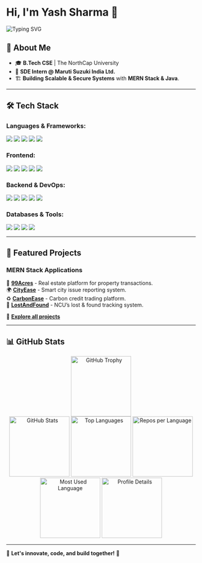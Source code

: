 # Hi, I'm Yash Sharma 👋  

![Typing SVG](https://readme-typing-svg.herokuapp.com?font=Fira+Code&pause=1000&color=F7B42C&width=600&lines=Full+Stack+Developer;Building+Scalable+Tech;Tech+Enthusiast+%7C+Problem+Solver)  

## 🚀 About Me  

- 🎓 **B.Tech CSE** | The NorthCap University
- 💼 **SDE Intern @ Maruti Suzuki India Ltd.**  
- 🏗 **Building Scalable & Secure Systems** with **MERN Stack & Java**.

---  

## 🛠 Tech Stack  

### **Languages & Frameworks:**  
<p align="left">
  <img src="https://img.shields.io/badge/C-%2300599C.svg?style=for-the-badge&logo=c&logoColor=white" />
  <img src="https://img.shields.io/badge/C%23-%23239120.svg?style=for-the-badge&logo=c-sharp&logoColor=white" />
  <img src="https://img.shields.io/badge/Java-%23ED8B00.svg?style=for-the-badge&logo=java&logoColor=white" />
  <img src="https://img.shields.io/badge/Python-%2314354C.svg?style=for-the-badge&logo=python&logoColor=white" />
  <img src="https://img.shields.io/badge/TypeScript-%23007ACC.svg?style=for-the-badge&logo=typescript&logoColor=white" />
</p>

### **Frontend:**  
<p align="left">
  <img src="https://img.shields.io/badge/HTML5-%23E34F26.svg?style=for-the-badge&logo=html5&logoColor=white" />
  <img src="https://img.shields.io/badge/CSS3-%231572B6.svg?style=for-the-badge&logo=css3&logoColor=white" />
  <img src="https://img.shields.io/badge/JavaScript-%23F7DF1E.svg?style=for-the-badge&logo=javascript&logoColor=black" />
  <img src="https://img.shields.io/badge/React-%2361DAFB.svg?style=for-the-badge&logo=react&logoColor=black" />
  <img src="https://img.shields.io/badge/React%20Native-%2361DAFB.svg?style=for-the-badge&logo=react&logoColor=black" />
</p>

### **Backend & DevOps:**  
<p align="left">
  <img src="https://img.shields.io/badge/Node.js-%23339933.svg?style=for-the-badge&logo=node.js&logoColor=white" />
  <img src="https://img.shields.io/badge/Express.js-%23000000.svg?style=for-the-badge&logo=express&logoColor=white" />
  <img src="https://img.shields.io/badge/Spring%20Boot-%236DB33F.svg?style=for-the-badge&logo=spring-boot&logoColor=white" />
  <img src="https://img.shields.io/badge/Microservices-%23FF7F50.svg?style=for-the-badge" />
  <img src="https://img.shields.io/badge/Docker-%230db7ed.svg?style=for-the-badge&logo=docker&logoColor=white" />
</p>

### **Databases & Tools:**  
<p align="left">
  <img src="https://img.shields.io/badge/MongoDB-%2347A248.svg?style=for-the-badge&logo=mongodb&logoColor=white" />
  <img src="https://img.shields.io/badge/MySQL-%234479A1.svg?style=for-the-badge&logo=mysql&logoColor=white" />
  <img src="https://img.shields.io/badge/PL%2FSQL-%234A8F4D.svg?style=for-the-badge&logo=oracle&logoColor=white" />
  <img src="https://img.shields.io/badge/ELK%20Stack-%23000000.svg?style=for-the-badge&logo=elastic-stack&logoColor=white" />
</p>

---  

## 🔗 Featured Projects  

### **MERN Stack Applications**  
🚀 [**99Acres**](https://github.com/YashSharma10/99Acres) - Real estate platform for property transactions.  
🌍 [**CityEase**](https://github.com/YashSharma10/CityEase) - Smart city issue reporting system.  
♻️ [**CarbonEase**](https://github.com/YashSharma10/CarbonEase) - Carbon credit trading platform.  
🏫 [**LostAndFound**](https://github.com/YashSharma10/LostAndFound) - NCU’s lost & found tracking system.  

📂 **[Explore all projects](https://github.com/YashSharma10?tab=repositories)**  

---  

## 📊 GitHub Stats  
<div align="center">  
  <img src="https://github-profile-trophy.vercel.app/?username=YashSharma10&theme=radical" height="160" alt="GitHub Trophy" />  
  <br>
  <img src="https://github-readme-stats.vercel.app/api?username=YashSharma10&show_icons=true&theme=dracula&hide_border=true" height="160" alt="GitHub Stats" />  
  <img src="https://github-readme-stats.vercel.app/api/top-langs/?username=YashSharma10&layout=compact&theme=dracula&hide_border=true" height="160" alt="Top Languages" />  
  
  <img src="https://github-profile-summary-cards.vercel.app/api/cards/repos-per-language?username=YashSharma10&theme=radical" height="160" alt="Repos per Language" />  
  <img src="https://github-profile-summary-cards.vercel.app/api/cards/most-commit-language?username=YashSharma10&theme=radical" height="160" alt="Most Used Language" />  
  <img src="https://github-profile-summary-cards.vercel.app/api/cards/profile-details?username=YashSharma10&theme=radical" height="160" alt="Profile Details" />  
</div> 

---  

🔹 **Let's innovate, code, and build together!** 🚀
